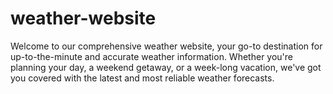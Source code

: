 # weather-website
Welcome to our comprehensive weather website, your go-to destination for up-to-the-minute and accurate weather information. Whether you're planning your day, a weekend getaway, or a week-long vacation, we've got you covered with the latest and most reliable weather forecasts.
